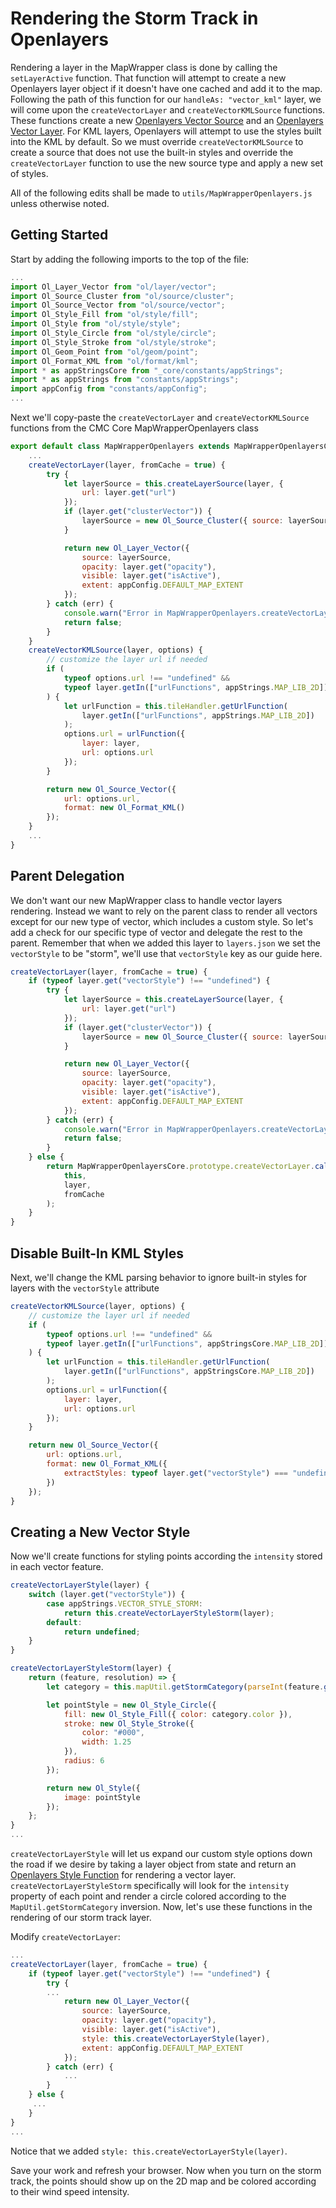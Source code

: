 # Rendering the Storm Track in Openlayers

Rendering a layer in the MapWrapper class is done by calling the `setLayerActive` function. That function will attempt to create a new Openlayers layer object if it doesn't have one cached and add it to the map. Following the path of this function for our `handleAs: "vector_kml"` layer, we will come upon the `createVectorLayer` and `createVectorKMLSource` functions. These functions create a new [Openlayers Vector Source](https://openlayers.org/en/latest/apidoc/ol.source.Vector.html) and an [Openlayers Vector Layer](https://openlayers.org/en/latest/apidoc/ol.layer.Vector.html). For KML layers, Openlayers will attempt to use the styles built into the KML by default. So we must override `createVectorKMLSource` to create a source that does not use the built-in styles and override the `createVectorLayer` function to use the new source type and apply a new set of styles.

All of the following edits shall be made to `utils/MapWrapperOpenlayers.js` unless otherwise noted.

## Getting Started

Start by adding the following imports to the top of the file:

```js
...
import Ol_Layer_Vector from "ol/layer/vector";
import Ol_Source_Cluster from "ol/source/cluster";
import Ol_Source_Vector from "ol/source/vector";
import Ol_Style_Fill from "ol/style/fill";
import Ol_Style from "ol/style/style";
import Ol_Style_Circle from "ol/style/circle";
import Ol_Style_Stroke from "ol/style/stroke";
import Ol_Geom_Point from "ol/geom/point";
import Ol_Format_KML from "ol/format/kml";
import * as appStringsCore from "_core/constants/appStrings";
import * as appStrings from "constants/appStrings";
import appConfig from "constants/appConfig";
...
```

Next we'll copy-paste the `createVectorLayer` and `createVectorKMLSource` functions from the CMC Core MapWrapperOpenlayers class

```js
export default class MapWrapperOpenlayers extends MapWrapperOpenlayersCore {
    ...
    createVectorLayer(layer, fromCache = true) {
        try {
            let layerSource = this.createLayerSource(layer, {
                url: layer.get("url")
            });
            if (layer.get("clusterVector")) {
                layerSource = new Ol_Source_Cluster({ source: layerSource });
            }

            return new Ol_Layer_Vector({
                source: layerSource,
                opacity: layer.get("opacity"),
                visible: layer.get("isActive"),
                extent: appConfig.DEFAULT_MAP_EXTENT
            });
        } catch (err) {
            console.warn("Error in MapWrapperOpenlayers.createVectorLayer:", err);
            return false;
        }
    }
    createVectorKMLSource(layer, options) {
        // customize the layer url if needed
        if (
            typeof options.url !== "undefined" &&
            typeof layer.getIn(["urlFunctions", appStrings.MAP_LIB_2D]) !== "undefined"
        ) {
            let urlFunction = this.tileHandler.getUrlFunction(
                layer.getIn(["urlFunctions", appStrings.MAP_LIB_2D])
            );
            options.url = urlFunction({
                layer: layer,
                url: options.url
            });
        }

        return new Ol_Source_Vector({
            url: options.url,
            format: new Ol_Format_KML()
        });
    }
    ...
}
```

## Parent Delegation

We don't want our new MapWrapper class to handle vector layers rendering. Instead we want to rely on the parent class to render all vectors except for our new type of vector, which includes a custom style. So let's add a check for our specific type of vector and delegate the rest to the parent. Remember that when we added this layer to `layers.json`  we set the `vectorStyle` to be "storm", we'll use that `vectorStyle` key as our guide here.

```js
createVectorLayer(layer, fromCache = true) {
    if (typeof layer.get("vectorStyle") !== "undefined") {
        try {
            let layerSource = this.createLayerSource(layer, {
                url: layer.get("url")
            });
            if (layer.get("clusterVector")) {
                layerSource = new Ol_Source_Cluster({ source: layerSource });
            }

            return new Ol_Layer_Vector({
                source: layerSource,
                opacity: layer.get("opacity"),
                visible: layer.get("isActive"),
                extent: appConfig.DEFAULT_MAP_EXTENT
            });
        } catch (err) {
            console.warn("Error in MapWrapperOpenlayers.createVectorLayer:", err);
            return false;
        }
    } else {
        return MapWrapperOpenlayersCore.prototype.createVectorLayer.call(
            this,
            layer,
            fromCache
        );
    }
}
```

## Disable Built-In KML Styles

Next, we'll change the KML parsing behavior to ignore built-in styles for layers with the `vectorStyle` attribute

```js
createVectorKMLSource(layer, options) {
    // customize the layer url if needed
    if (
        typeof options.url !== "undefined" &&
        typeof layer.getIn(["urlFunctions", appStringsCore.MAP_LIB_2D]) !== "undefined"
    ) {
        let urlFunction = this.tileHandler.getUrlFunction(
            layer.getIn(["urlFunctions", appStringsCore.MAP_LIB_2D])
        );
        options.url = urlFunction({
            layer: layer,
            url: options.url
        });
    }

    return new Ol_Source_Vector({
        url: options.url,
        format: new Ol_Format_KML({
            extractStyles: typeof layer.get("vectorStyle") === "undefined"
        })
    });
}
```

## Creating a New Vector Style

Now we'll create functions for styling points according the `intensity` stored in each vector feature.

```js
createVectorLayerStyle(layer) {
    switch (layer.get("vectorStyle")) {
        case appStrings.VECTOR_STYLE_STORM:
            return this.createVectorLayerStyleStorm(layer);
        default:
            return undefined;
    }
}

createVectorLayerStyleStorm(layer) {
    return (feature, resolution) => {
        let category = this.mapUtil.getStormCategory(parseInt(feature.get("intensity")));

        let pointStyle = new Ol_Style_Circle({
            fill: new Ol_Style_Fill({ color: category.color }),
            stroke: new Ol_Style_Stroke({
                color: "#000",
                width: 1.25
            }),
            radius: 6
        });

        return new Ol_Style({
            image: pointStyle
        });
    };
}
...
```

`createVectorLayerStyle` will let us expand our custom style options down the road if we desire by taking a layer object from state and return an [Openlayers Style Function](https://openlayers.org/en/latest/apidoc/ol.html#.StyleFunction) for rendering a vector layer. `createVectorLayerStyleStorm` specifically will look for the `intensity` property of each point and render a circle colored according to the `MapUtil.getStormCategory` inversion. Now, let's use these functions in the rendering of our storm track layer.

Modify `createVectorLayer`:

```js
...
createVectorLayer(layer, fromCache = true) {
    if (typeof layer.get("vectorStyle") !== "undefined") {
        try {
        ...
            return new Ol_Layer_Vector({
                source: layerSource,
                opacity: layer.get("opacity"),
                visible: layer.get("isActive"),
                style: this.createVectorLayerStyle(layer),
                extent: appConfig.DEFAULT_MAP_EXTENT
            });
        } catch (err) {
            ...
        }
    } else {
     ...
    }
}
...
```

Notice that we added `style: this.createVectorLayerStyle(layer)`.

Save your work and refresh your browser. Now when you turn on the storm track, the points should show up on the 2D map and be colored according to their wind speed intensity.


